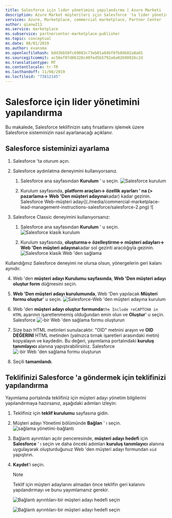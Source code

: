 ```yaml
---
title: Salesforce için lider yönetimini yapılandırma | Azure Marketi
description: Azure Market müşterileri için Salesforce 'ta lider yönetimini yapılandırın.
services: Azure, Marketplace, commercial marketplace, Partner Center
author: qianw211
ms.service: marketplace
ms.subservice: partnercenter-marketplace-publisher
ms.topic: conceptual
ms.date: 08/01/2019
ms.author: evansma
ms.openlocfilehash: bdd3bb50fc69083c73eb01a84bf0fb0db82a8a65
ms.sourcegitcommit: ac56ef07d86328c40fed5b5792a6a02698926c2d
ms.translationtype: MT
ms.contentlocale: tr-TR
ms.lasthandoff: 11/08/2019
ms.locfileid: "73812145"
---
```

# <a name="configure-lead-management-for-salesforce"></a>Salesforce için lider yönetimini yapılandırma

Bu makalede, Salesforce teklifinizin satış fırsatlarını işlemek üzere Salesforce sisteminizin nasıl ayarlanacağı açıklanır.

## <a name="set-up-your-salesforce-system"></a>Salesforce sisteminizi ayarlama

1. Salesforce 'ta oturum açın.
2. Salesforce aydınlatma deneyimini kullanıyorsanız.
    1. Salesforce ana sayfasından **Kurulum** ' u seçin.
    ![Salesforce kurulum](./media/commercial-marketplace-lead-management-instructions-salesforce/salesforce-1.png)

    1. Kurulum sayfasında, **platform araçları-> özellik ayarları ' na (> pazarlama-> Web 'Den müşteri adayına**kadar) kadar gezinin.
    Salesforce Web-müşteri adayı](./media/commercial-marketplace-lead-management-instructions-salesforce/salesforce-2.png) ![

3. Salesforce Classic deneyimini kullanıyorsanız:
    1. Salesforce ana sayfasından **Kurulum** ' u seçin.
    ![Salesforce klasik kurulum](./media/commercial-marketplace-lead-management-instructions-salesforce/salesforce-classic-setup.png)

    1. Kurulum sayfasında, **oluşturma-> özelleştirme-> müşteri adayları-> Web 'Den müşteri adayına**kadar sol gezinti aracılığıyla gezinin.
    ![Salesforce klasik Web 'den sağlama](./media/commercial-marketplace-lead-management-instructions-salesforce/salesforce-classic-web-to-lead.png)

Kullandığınız Salesforce deneyimi ne olursa olsun, yönergelerin geri kalanı aynıdır.

4. Web 'den **müşteri adayı Kurulumu sayfasında**, **Web 'Den müşteri adayı oluştur form** düğmesini seçin.
5. **Web 'Den müşteri adayı kurulumunda**, Web 'Den yapılacak **Müşteri formu oluştur**' u seçin.
    ![Salesforce-Web 'den müşteri adayına kurulum](./media/commercial-marketplace-lead-management-instructions-salesforce/salesforce-3.png)

6. Web 'den **müşteri adayı oluştur formunda**`the Include reCAPTCHA in HTML` ayarının işaretlenmemiş olduğundan emin olun ve **Oluştur**' u seçin. 
    Salesforce ![-bir Web 'den sağlama formu oluşturun](./media/commercial-marketplace-lead-management-instructions-salesforce/salesforce-4.png)

7. Size bazı HTML metinleri sunulacaktır. "OID" metnini arayın ve **OID DEĞERINI** HTML metinden (yalnızca tırnak işaretleri arasındaki metin) kopyalayın ve kaydedin. Bu değeri, yayımlama portalındaki **kuruluş tanımlayıcı** alanına yapıştırabilirsiniz.
    Salesforce ![-bir Web 'den sağlama formu oluşturun](./media/commercial-marketplace-lead-management-instructions-salesforce/salesforce-5.png)

8. Seçili **tamamlandı**.

## <a name="configure-your-offer-to-send-leads-to-salesforce"></a>Teklifinizi Salesforce 'a göndermek için teklifinizi yapılandırma

Yayımlama portalında teklifiniz için müşteri adayı yönetim bilgilerini yapılandırmaya hazırsanız, aşağıdaki adımları izleyin:

1. Teklifiniz için **teklif kurulumu** sayfasına gidin.
1. Müşteri adayı Yönetimi bölümünde **Bağlan** ' ı seçin.
    ![sağlama yönetimi-bağlantı](./media/commercial-marketplace-lead-management-instructions-salesforce/lead-management-connect.png)

1. Bağlantı ayrıntıları açılır penceresinde, **müşteri adayı hedefi** için **Salesforce** ' ı seçin ve daha önceki adımları **kuruluş tanımlayıcı** alanına uygulayarak oluşturduğunuz Web 'den müşteri adayı formundan `oid` yapıştırın.

1. **Kaydet**’i seçin. 

    >[!Note]
    >Teklif için müşteri adaylarını almadan önce teklifin geri kalanını yapılandırmayı ve bunu yayımlamanız gerekir.

    ![Bağlantı ayrıntıları-bir müşteri adayı hedefi seçin](./media/commercial-marketplace-lead-management-instructions-salesforce/choose-lead-destination.png)

    ![Bağlantı ayrıntıları-bir müşteri adayı hedefi seçin](./media/commercial-marketplace-lead-management-instructions-salesforce/connection-details.png)